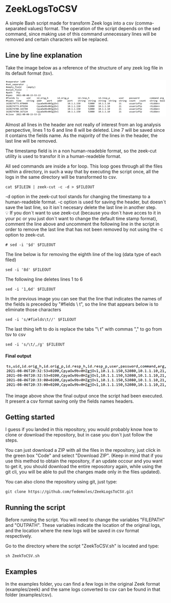 # ZeekLogsToCSV
A simple Bash script made for transform Zeek logs into a csv (comma-separated values) format.
The operation of the script depends on the sed command, since making use of this command unnecessary lines will be removed and certain characters will be replaced.

## Line by line explanation
Take the image below as a reference of the structure of any zeek log file in its default format (tsv).

![alt text](https://github.com/fedemoles/ZeekLogsToCSV/blob/main/images/tsv_log.PNG)

Almost all lines in the header are not really of interest from an log analysis perspective, lines 1 to 6 and line 8 will be deleted.
Line 7 will be saved since it contains the fields name.
As the majority of the lines in the header, the last line will be removed.

The timestamp field is in a non human-readeble format, so the zeek-cut utility is used to transfor it in a human-readeble format.

All sed commands are inside a for loop. This loop goes through all the files within a directory, in such a way that by executing the script once, all the logs in the same directory will be transformed to csv.


```
cat $FILEIN | zeek-cut -c -d > $FILEOUT
```

-d option in the zeek-cut tool stands for changing the timestamp to a human-readeble format.
-c option is used for saving the header, but doesn´t save the last line, so it isn´t necesary delete the last line in another step.<br />
💡 If you don´t want to use zeek-cut (because you don´t have acces to it in your pc or you just don´t want to change the default time stamp format), comment the line above and uncomment the following line in the script in order to remove the last line that has not been removed by not using the -c option to zeek-cut.

```
# sed -i '$d' $FILEOUT
```

The line below is for removing the eighth line of the log (data type of each filed)

```
sed -i '8d' $FILEOUT
```

The following line deletes lines 1 to 6

```
sed -i '1,6d' $FILEOUT
```

In the previous image you can see that the line that indicates the names of the fields is preceded by "#fields \ t", so the line that appears below is to eliminate those characters

```
sed -i 's/#fields\t//' $FILEOUT
```

The last thing left to do is replace the tabs "\ t" with commas "," to go from tsv to csv

```
sed -i 's/\t/,/g' $FILEOUT
```


#### Final output

![alt text](https://github.com/fedemoles/ZeekLogsToCSV/blob/main/images/csv_log.PNG)

The image above show the final output once the script had been executed. It present a csv format saving only the fields names headers.


## Getting started

I guess if you landed in this repository, you would probably know how to clone or download the repository, but in case you don´t just follow the steps.

You can just download a ZIP with all the files in the repository, just click in the green box "Code" and select "Download ZIP". (Keep in mind that if you use this method to obtain the repository, if an update occour and you want to get it, you should download the entire reposotory again, while using the git cli, you will be able to pull the changes made only in the files updated).

You can also clono the repository using git, just type:

```
git clone https://github.com/fedemoles/ZeekLogsToCSV.git
```

## Running the script

Before running the script. You will need to change the variables "FILEPATH" and "OUTPATH". These variables indicate the location of the original logs, and the location where the new logs will be saved in csv format respectively.

Go to the directory where the script "ZeekToCSV.sh" is located and type:

```
sh ZeekToCSV.sh
```

## Examples

In the examples folder, you can find a few logs in the original Zeek format (examples/zeek) and the same logs converted to csv can be found in that folder (examples/csv).
